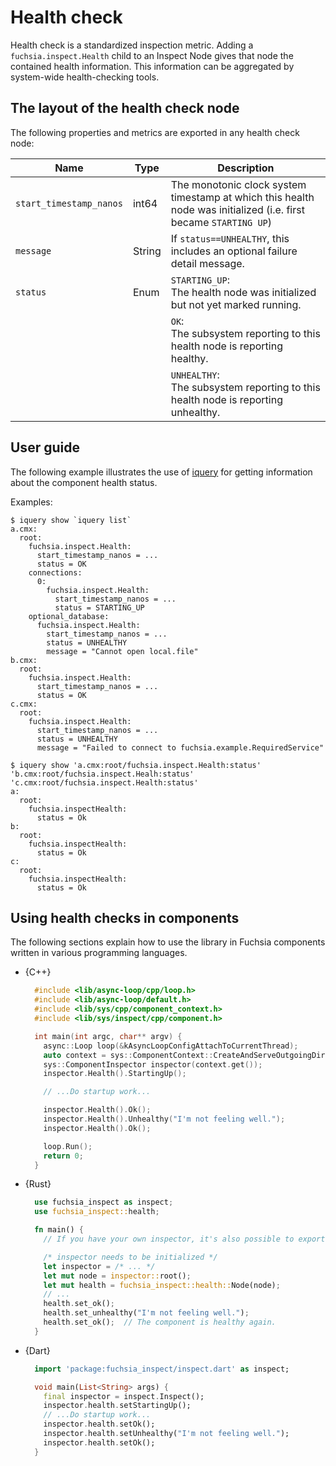 # Health check

Health check is a standardized inspection metric.  Adding a `fuchsia.inspect.Health` child
to an Inspect Node gives that node the contained health information. This information can
be aggregated by system-wide health-checking tools.

## The layout of the health check node

The following properties and metrics are exported in any health check node:

| Name | Type | Description |
|------|------|-------------|
| `start_timestamp_nanos` | int64 | The monotonic clock system timestamp at which this health node was initialized (i.e. first became `STARTING UP`) |
| `message` | String | If `status==UNHEALTHY`, this includes an optional failure detail message. |
| `status` | Enum | `STARTING_UP`:<br>The health node was initialized but not yet marked running. |
|          |      | `OK`:<br>The subsystem reporting to this health node is reporting healthy. |
|          |      | `UNHEALTHY`:<br>The subsystem reporting to this health node is reporting unhealthy. |

## User guide

The following example illustrates the use of [iquery] for getting information about
the component health status.

Examples:

```none
$ iquery show `iquery list`
a.cmx:
  root:
    fuchsia.inspect.Health:
      start_timestamp_nanos = ...
      status = OK
    connections:
      0:
        fuchsia.inspect.Health:
          start_timestamp_nanos = ...
          status = STARTING_UP
    optional_database:
      fuchsia.inspect.Health:
        start_timestamp_nanos = ...
        status = UNHEALTHY
        message = "Cannot open local.file"
b.cmx:
  root:
    fuchsia.inspect.Health:
      start_timestamp_nanos = ...
      status = OK
c.cmx:
  root:
    fuchsia.inspect.Health:
      start_timestamp_nanos = ...
      status = UNHEALTHY
      message = "Failed to connect to fuchsia.example.RequiredService"
```

```none
$ iquery show 'a.cmx:root/fuchsia.inspect.Health:status' 'b.cmx:root/fuchsia.inspect.Healh:status' 'c.cmx:root/fuchsia.inspect.Health:status'
a:
  root:
    fuchsia.inspectHealth:
      status = Ok
b:
  root:
    fuchsia.inspectHealth:
      status = Ok
c:
  root:
    fuchsia.inspectHealth:
      status = Ok
```

## Using health checks in components

The following sections explain how to use the library in Fuchsia components written in
various programming languages.

* {C++}

  ```cpp
    #include <lib/async-loop/cpp/loop.h>
    #include <lib/async-loop/default.h>
    #include <lib/sys/cpp/component_context.h>
    #include <lib/sys/inspect/cpp/component.h>

    int main(int argc, char** argv) {
      async::Loop loop(&kAsyncLoopConfigAttachToCurrentThread);
      auto context = sys::ComponentContext::CreateAndServeOutgoingDirectory();
      sys::ComponentInspector inspector(context.get());
      inspector.Health().StartingUp();

      // ...Do startup work...

      inspector.Health().Ok();
      inspector.Health().Unhealthy("I'm not feeling well.");
      inspector.Health().Ok();

      loop.Run();
      return 0;
    }
  ```

* {Rust}

  ```rust
    use fuchsia_inspect as inspect;
    use fuchsia_inspect::health;

    fn main() {
      // If you have your own inspector, it's also possible to export its health.

      /* inspector needs to be initialized */
      let inspector = /* ... */
      let mut node = inspector::root();
      let mut health = fuchsia_inspect::health::Node(node);
      // ...
      health.set_ok();
      health.set_unhealthy("I'm not feeling well.");
      health.set_ok();  // The component is healthy again.
    }
  ```

* {Dart}

  ```dart
    import 'package:fuchsia_inspect/inspect.dart' as inspect;

    void main(List<String> args) {
      final inspector = inspect.Inspect();
      inspector.health.setStartingUp();
      // ...Do startup work...
      inspector.health.setOk();
      inspector.health.setUnhealthy("I'm not feeling well.");
      inspector.health.setOk();
    }
  ```


[iquery]: /docs/reference/diagnostics/consumers/iquery.md
